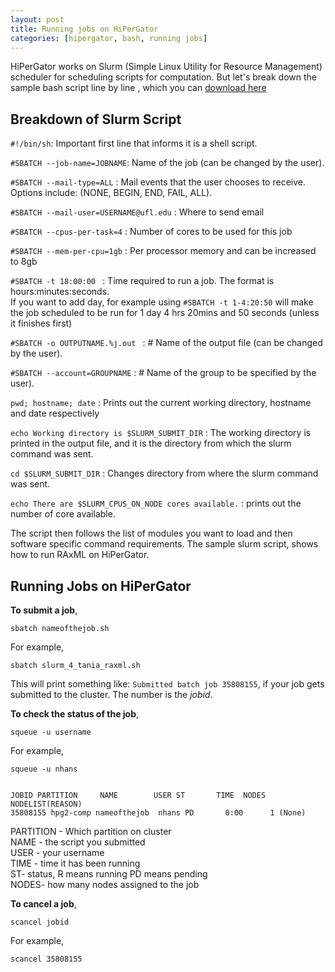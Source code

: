 ```yaml
---
layout: post
title: Running jobs on HiPerGator
categories: [hipergator, bash, running jobs]
---
```



HiPerGator works on Slurm (Simple Linux Utility for Resource Management) scheduler for scheduling scripts for computation. 
But let's break down the sample bash script line by line , which you can [download here](http://NatyaHans.github.io/files/slurm_4_tania_raxml.sh)

Breakdown of Slurm Script
------

`#!/bin/sh`: Important first line that informs it is a shell script.  

`#SBATCH --job-name=JOBNAME`: Name of the job (can be changed by the user).  

`#SBATCH --mail-type=ALL` :  Mail events that the user chooses to receive. Options include: (NONE, BEGIN, END, FAIL, ALL).  

`#SBATCH --mail-user=USERNAME@ufl.edu` : Where to send email  

`#SBATCH --cpus-per-task=4` :  Number of cores to be used for this job  

`#SBATCH --mem-per-cpu=1gb` :  Per processor memory and can be increased to 8gb  

`#SBATCH -t 18:00:00 ` : Time required to run a job. The format is hours:minutes:seconds.  
If you want to add day, for example using `#SBATCH -t 1-4:20:50` will make the job scheduled to be run for 1 day 4 hrs 20mins and 50 seconds (unless it finishes first)  

`#SBATCH -o OUTPUTNAME.%j.out ` :  # Name of the output file (can be changed by the user).   

`#SBATCH --account=GROUPNAME`  : # Name of the group to be specified by the user).  

`pwd; hostname; date`  : Prints out the current working directory, hostname and date respectively   

`echo Working directory is $SLURM_SUBMIT_DIR`  : The working directory is printed in the output file, and it is the directory from which the slurm command was sent.   

`cd $SLURM_SUBMIT_DIR`  :  Changes directory from where the slurm command was sent.  

`echo There are $SLURM_CPUS_ON_NODE cores available.` : prints out the number of core available.   

The script then follows the list of modules you want to load and then software specific command requirements. The sample slurm script, shows how to run RAxML on HiPerGator. 

Running Jobs on HiPerGator
------
**To submit a job**,

    sbatch nameofthejob.sh
    
For example,

    sbatch slurm_4_tania_raxml.sh

This will print something like: `Submitted batch job 35808155`, if your job gets submitted to the cluster. The number is the *jobid*. 

**To check the status of the job**,
    
    squeue -u username

For example,
  
    squeue -u nhans


    JOBID PARTITION     NAME        USER ST       TIME  NODES NODELIST(REASON)
    35808155 hpg2-comp nameofthejob  nhans PD       0:00      1 (None)
    
PARTITION - Which partition on cluster  
NAME - the script you submitted  
USER - your username  
TIME - time it has been running  
ST- status, R means running PD means pending  
NODES- how many nodes assigned to the job  

**To cancel a job**,  

    scancel jobid
    
For example,

    scancel 35808155
